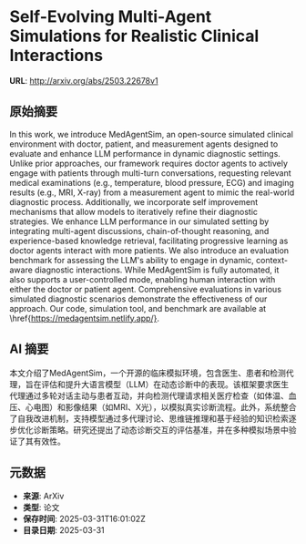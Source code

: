 # Self-Evolving Multi-Agent Simulations for Realistic Clinical Interactions

**URL**: http://arxiv.org/abs/2503.22678v1

## 原始摘要

In this work, we introduce MedAgentSim, an open-source simulated clinical
environment with doctor, patient, and measurement agents designed to evaluate
and enhance LLM performance in dynamic diagnostic settings. Unlike prior
approaches, our framework requires doctor agents to actively engage with
patients through multi-turn conversations, requesting relevant medical
examinations (e.g., temperature, blood pressure, ECG) and imaging results
(e.g., MRI, X-ray) from a measurement agent to mimic the real-world diagnostic
process. Additionally, we incorporate self improvement mechanisms that allow
models to iteratively refine their diagnostic strategies. We enhance LLM
performance in our simulated setting by integrating multi-agent discussions,
chain-of-thought reasoning, and experience-based knowledge retrieval,
facilitating progressive learning as doctor agents interact with more patients.
We also introduce an evaluation benchmark for assessing the LLM's ability to
engage in dynamic, context-aware diagnostic interactions. While MedAgentSim is
fully automated, it also supports a user-controlled mode, enabling human
interaction with either the doctor or patient agent. Comprehensive evaluations
in various simulated diagnostic scenarios demonstrate the effectiveness of our
approach. Our code, simulation tool, and benchmark are available at
\href{https://medagentsim.netlify.app/}.


## AI 摘要

本文介绍了MedAgentSim，一个开源的临床模拟环境，包含医生、患者和检测代理，旨在评估和提升大语言模型（LLM）在动态诊断中的表现。该框架要求医生代理通过多轮对话主动与患者互动，并向检测代理请求相关医疗检查（如体温、血压、心电图）和影像结果（如MRI、X光），以模拟真实诊断流程。此外，系统整合了自我改进机制，支持模型通过多代理讨论、思维链推理和基于经验的知识检索逐步优化诊断策略。研究还提出了动态诊断交互的评估基准，并在多种模拟场景中验证了其有效性。

## 元数据

- **来源**: ArXiv
- **类型**: 论文
- **保存时间**: 2025-03-31T16:01:02Z
- **目录日期**: 2025-03-31
